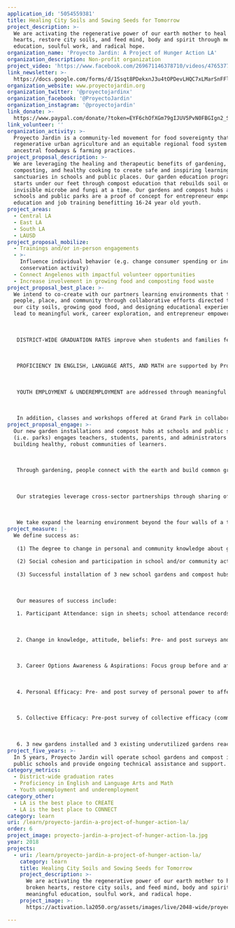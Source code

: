 ```yaml
---
application_id: '5054559381'
title: Healing City Soils and Sowing Seeds for Tomorrow
project_description: >-
  We are activating the regenerative power of our earth mother to heal broken
  hearts, restore city soils, and feed mind, body and spirit through meaningful
  education, soulful work, and radical hope.
organization_name: 'Proyecto Jardin: A Project of Hunger Action LA'
organization_description: Non-profit organization
project_video: 'https://www.facebook.com/269671146378710/videos/476537755692047/'
link_newsletter: >-
  https://docs.google.com/forms/d/1Ssqt8PDekxnJ3u4tOPDevLHQC7xLMarSnFFlVhkW1Dk/edit?ts=5abe86bc
organization_website: www.proyectojardin.org
organization_twitter: '@proyectojardinx'
organization_facebook: '@ProyectoJardin'
organization_instagram: '@proyectojardin'
link_donate: >-
  https://www.paypal.com/donate/?token=EYF6chOfXGm79gIJUV5PvN0FBGIgn2_Sfq3w3tHTfIQ9VIPbHE21e4X4uKuYgvtxPDUbSW&country.x=US&locale.x=US
link_volunteer: ''
organization_activity: >-
  Proyecto Jardin is a community-led movement for food sovereignty that promotes
  regenerative urban agriculture and an equitable regional food system rooted in
  ancestral foodways & farming practices.
project_proposal_description: >-
  We are leveraging the healing and therapeutic benefits of gardening,
  composting, and healthy cooking to create safe and inspiring learning
  sanctuaries in schools and public places. Our garden education programming
  starts under our feet through compost education that rebuilds soil one
  invisible microbe and fungi at a time. Our gardens and compost hubs at high
  schools and public parks are a proof of concept for entrepreneur empowerment
  education and job training benefitting 16-24 year old youth.
project_areas:
  - Central LA
  - East LA
  - South LA
  - LAUSD
project_proposal_mobilize:
  - Trainings and/or in-person engagements
  - >-
    Influence individual behavior (e.g. change consumer spending or increase
    conservation activity)
  - Connect Angelenos with impactful volunteer opportunities
  - Increase involvement in growing food and composting food waste
project_proposal_best_place: >-
  We intend to co-create with our partners learning environments that transform
  people, place, and community through collaborative efforts directed to healing
  our city soils, growing good food, and designing educational experiences that
  lead to meaningful work, career exploration, and entrepreneur empowerment. 
   
   
   
   DISTRICT-WIDE GRADUATION RATES improve when students and families feel connected to their school, teachers, and other personnel. Our school-based healing gardens and compost hubs connect young people and their families with the earth and her bounty, providing almost immediate tangible rewards for their physical effort, routine attendance, and mindful presence. The collective effort required to manage a school builds social cohesion and acts as the glue that holds together a community of learners together that support and care for one another as they support and care for their plants. Gardening and compost curriculum aligned to academic content in science, technology, engineering, art and math creates "Aha!" moments with promising potential to the bridge learning gap, motivate learners, and promote success in school. In sum, academic success, meaningful connections to school and peers, and strong community of learners can drive up school graduation rates.
   
   
   
   PROFICIENCY IN ENGLISH, LANGUAGE ARTS, AND MATH are supported by Proyecto Jardin's gardening and composting curriculum. Participants maintain garden journals and compost logs to track inputs, outputs, record observations, and summarize outcomes. They measure, weigh, illustrate, and write to describe, reflect, analyze, synthesize, report, and share. Proyecto Jardin works closely with a school site teacher(s) to align the organization's garden/compost education program to the specific needs of participating classroom(s) and school-wide goals and objectives. Our outdoor garden/compost "classrooms" at schools sites and in public parks rely on hands-on, experiential learning, adding a tangible quality to abstract academic concepts. 
   
   
   
   YOUTH EMPLOYMENT & UNDEREMPLOYMENT are addressed through meaningful education that can lead to meaningful work as a Certified Compost Maker or a community/school garden coordinator. Our Compost Academy is a comprehensive 8-week course that prepares individuals for entry-level employment as a compost hub manager, compost associate, or vermi-culture (worm farm) practitioner. 
   
   
   
   In addition, classes and workshops offered at Grand Park in collaboration with the Grand Park Foundation in conjunction with their Grand Park Rangers program provide a gateway to stewardship of the earth and promote individual commitment to care for, protect, and engage more deeply with their urban parks, green spaces, and nature.
project_proposal_engage: >-
  Our new garden installations and compost hubs at schools and public spaces
  (i.e. parks) engages teachers, students, parents, and administrators in
  building healthy, robust communities of learners. 
   
   
   
   Through gardening, people connect with the earth and build common ground as they learn to care for one another, love their school, and pursue academic greatness because they know their education will lead to good job while simultaneously healing their city soils and producing fresh delicious food. 
   
   
   
   Our strategies leverage cross-sector partnerships through sharing of resources, knowledge, and social networks to promote sustainability, resilient communities, and learning across disciplines. 
   
   
   
   We take expand the learning environment beyond the four walls of a traditional classroom and conventional instruction practices to address the wholistic needs of learners who carry historical trauma and experience daily stressful living environments.
project_measure: |-
  We define success as:
   
   (1) The degree to change in personal and community knowledge about gardening, composting, and career options in these fields.
   
   (2) Social cohesion and participation in school and/or community activities and events, 
   
   (3) Successful installation of 3 new school gardens and compost hubs, and reactivation of an additional 3 gardens/compost hubs that fallen into disrepair and neglect due to lack of funds, resources and/or interest. 
   
   
   
   Our measures of success include: 
   
   1. Participant Attendance: sign in sheets; school attendance records. 
   
   
   
   2. Change in knowledge, attitude, beliefs: Pre- and post surveys and quick writes about gardening knowledge, composting knowledge, 
   
   
   
   3. Career Options Awareness & Aspirations: Focus group before and after participating in the Compost Academy and one season of gardening. 
   
   
   
   4. Personal Efficacy: Pre- and post survey of personal power to affect change in their personal, academic, and social life.
   
   
   
   5. Collective Efficacy: Pre-post survey of collective efficacy (community power to affect change)
   
   
   
   6. 3 new gardens installed and 3 existing underutilized gardens reactivated.
project_five_years: >-
  In 5 years, Proyecto Jardin will operate school gardens and compost in 10
  public schools and provide ongoing technical assistance and support.
category_metrics:
  - District-wide graduation rates
  - Proficiency in English and Language Arts and Math
  - Youth unemployment and underemployment
category_other:
  - LA is the best place to CREATE
  - LA is the best place to CONNECT
category: learn
uri: /learn/proyecto-jardin-a-project-of-hunger-action-la/
order: 6
project_image: proyecto-jardin-a-project-of-hunger-action-la.jpg
year: 2018
projects:
  - uri: /learn/proyecto-jardin-a-project-of-hunger-action-la/
    category: learn
    title: Healing City Soils and Sowing Seeds for Tomorrow
    project_description: >-
      We are activating the regenerative power of our earth mother to heal
      broken hearts, restore city soils, and feed mind, body and spirit through
      meaningful education, soulful work, and radical hope.
    project_image: >-
      https://activation.la2050.org/assets/images/live/2048-wide/proyecto-jardin-a-project-of-hunger-action-la.jpg

---
```

